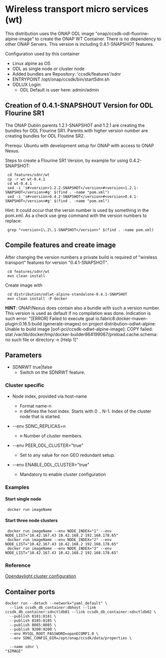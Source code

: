 # Wireless transport micro services (wt)

This distribution uses the ONAP ODL image "onap/ccsdk-odl-fluorine-alpine-image" to create the ONAP WT Container.
There is no dependency to other ONAP Servers.
This version is including 0.4.1-SNAPSHOT features.

Configuration used by this container
- Linux alpine as OS
- ODL as single node or cluster node
- Added bundles are Repository: 'ccsdk/features'/sdnr
- ENTRYPOINT /opt/onap/ccsdk/bin/startSdnr.sh
- ODLUX Login:
    - ODL Default is user here: admin/admin

## Creation of 0.4.1-SNAPSHOUT Version for ODL Flourine SR1

The ONAP Dublin parents 1.2.1-SNAPSHOT and 1.2.1 are creating the bundles for ODL Flourine SR1.
Parents with higher version number are creating bundles for ODL Floutine SR2.

Prerequ: Ubuntu with development setup for ONAP with access to ONAP Nexus.

Steps to create a Flourine SR1 Version, by example for using 0.4.2-SNAPSHOT:

     cd features/sdnr/wt
     cp -r wt wt-0.4.1
     cd wt-0.4.1
     sed -i 's#<version>1.2.2-SNAPSHOT</version>#<version>1.2.1-SNAPSHOT</version>#g' $(find . -name "pom.xml")
     sed -i 's#<version>0.4.2-SNAPSHOT</version>#<version>0.4.1-SNAPSHOT</version>#g' $(find . -name "pom.xml")

Hint: It could occur that the versin number is used by something in the pom.xml.
As a check use grep command with the version numbers to replace:

     grep "<version>1\.2\.1-SNAPSHOT</version>" $(find . -name pom.xml)

## Compile features and create image

After changing the version numbers a private build is required of "wireless transport" features for version "0.4.1-SNAPSHOT".

     cd features/sdnr/wt
     mvn clean install

Create image with

     cd distribution/odlwt-alpine-standalone-0.4.1-SNAPSHOT
     mvn clean install -P docker

**HINT**: ONAP/Nexus does contain also a bundle with such a version number. This version is used as default if no compilation was done. Indication is such error: "[ERROR] Failed to execute goal io.fabric8:docker-maven-plugin:0.16.5:build (generate-images) on project distribution-odlwt-alpine: Unable to build image [oof-pci/ccsdk-odlwt-alpine-image]: COPY failed: stat /var/lib/docker/tmp/docker-builder864199067/preload.cache.schema: no such file or directory -> [Help 1]"


## Parameters

* SDNRWT true|false
    - Switch on the SDNRWT feature.

### Cluster specific

* Node index, provided via host-name
    - Format name-n
    - n defines the host index. Starts with 0 .. N-1. Index of the cluster node that is started.

* --env SDNC_REPLICAS=n
    - n Number of cluster members.

* --env PEER_ODL_CLUSTER="true"
    - Set to any value for non GEO redundant setup.

* --env ENABLE_ODL_CLUSTER="true"
    - Mandatory to enable cluster configuration

### Examples

#### Start single node

     docker run imageName

#### Start three node clusters

     docker run imageName --env NODE_INDEX="1" --env NODE_LIST="10.42.167.43 10.42.168.2 192.168.178.65"
     docker run imageName --env NODE_INDEX="2" --env NODE_LIST="10.42.167.43 10.42.168.2 192.168.178.65"
     docker run imageName --env NODE_INDEX="3" --env NODE_LIST="10.42.167.43 10.42.168.2 192.168.178.65"


### Reference
  [Opendaylight cluster configuration](https://docs.opendaylight.org/en/stable-nitrogen/getting-started-guide/common-features/clustering.html)

## Container ports

    docker run --detach --network="yaml_default" \
      --link ccsdk_db_container:dbhost --link ccsdk_db_container:sdnctldb01 --link ccsdk_db_container:sdnctldb02 \
      --publish 8181:8181 \
      --publish 8185:8185 \
      --publish 8085:8085 \
      --publish 9200:9200 \
      --env MYSQL_ROOT_PASSWORD=openECOMP1.0 \
      --env SDNC_CONFIG_DIR=/opt/onap/ccsdk/data/properties \

      --name sdnr \
    "$IMAGE"


